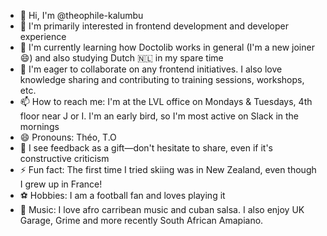 - 👋 Hi, I'm @theophile-kalumbu
- 👀 I'm primarily interested in frontend development and developer experience
- 🌱 I'm currently learning how Doctolib works in general (I'm a new joiner 😄) and also studying Dutch 🇳🇱 in my spare time
- 💞️ I'm eager to collaborate on any frontend initiatives. I also love knowledge sharing and contributing to training sessions, workshops, etc.
- 📫 How to reach me: I'm at the LVL office on Mondays & Tuesdays, 4th floor near J or I. I'm an early bird, so I'm most active on Slack in the mornings
- 😄 Pronouns: Théo, T.O
- 🔄 I see feedback as a gift—don't hesitate to share, even if it's constructive criticism
- ⚡ Fun fact: The first time I tried skiing was in New Zealand, even though I grew up in France!
- ⚽ Hobbies: I am a football fan and loves playing it
- 🎵 Music: I love afro carribean music and cuban salsa. I also enjoy UK Garage, Grime and more recently South African Amapiano. 

<!---
theophile-kalumbu/theophile-kalumbu is a ✨ special ✨ repository because its `README.md` (this file) appears on your GitHub profile.
You can click the Preview link to take a look at your changes.
--->
